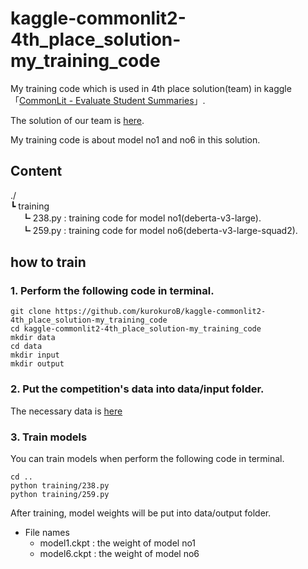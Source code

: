 # kaggle-commonlit2-4th_place_solution-my_training_code

My training code which is used in 4th place solution(team) in kaggle「[CommonLit - Evaluate Student Summaries](https://www.kaggle.com/competitions/commonlit-evaluate-student-summaries)」.

The solution of our team is [here](https://www.kaggle.com/competitions/commonlit-evaluate-student-summaries/discussion/446524).

My training code is about model no1 and no6 in this solution.

## Content

./  
┗ training  
　 ┗ 238.py : training code for model no1(deberta-v3-large).  
　 ┗ 259.py : training code for model no6(deberta-v3-large-squad2).

## how to train

### 1. Perform the following code in terminal.

```
git clone https://github.com/kurokuroB/kaggle-commonlit2-4th_place_solution-my_training_code
cd kaggle-commonlit2-4th_place_solution-my_training_code
mkdir data
cd data
mkdir input
mkdir output
```

### 2. Put the competition's data into data/input folder.

The necessary data is [here](https://www.kaggle.com/competitions/commonlit-evaluate-student-summaries/data)

### 3. Train models

You can train models when perform the following code in terminal.

```
cd ..
python training/238.py
python training/259.py
```

After training, model weights will be put into data/output folder.

- File names
  - model1.ckpt : the weight of model no1
  - model6.ckpt : the weight of model no6
